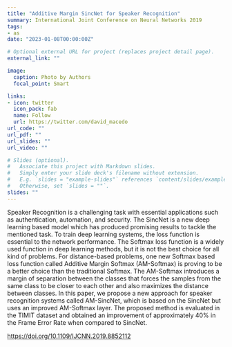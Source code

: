```yaml
---
title: "Additive Margin SincNet for Speaker Recognition"
summary: International Joint Conference on Neural Networks 2019
tags:
- as
date: "2023-01-08T00:00:00Z"

# Optional external URL for project (replaces project detail page).
external_link: ""

image:
  caption: Photo by Authors
  focal_point: Smart

links:
- icon: twitter
  icon_pack: fab
  name: Follow
  url: https://twitter.com/david_macedo
url_code: ""
url_pdf: ""
url_slides: ""
url_video: ""

# Slides (optional).
#   Associate this project with Markdown slides.
#   Simply enter your slide deck's filename without extension.
#   E.g. `slides = "example-slides"` references `content/slides/example-slides.md`.
#   Otherwise, set `slides = ""`.
slides: ""
---
```


Speaker Recognition is a challenging task with essential applications such as authentication, automation, and security. The SincNet is a new deep learning based model which has produced promising results to tackle the mentioned task. To train deep learning systems, the loss function is essential to the network performance. The Softmax loss function is a widely used function in deep learning methods, but it is not the best choice for all kind of problems. For distance-based problems, one new Softmax based loss function called Additive Margin Softmax (AM-Softmax) is proving to be a better choice than the traditional Softmax. The AM-Softmax introduces a margin of separation between the classes that forces the samples from the same class to be closer to each other and also maximizes the distance between classes. In this paper, we propose a new approach for speaker recognition systems called AM-SincNet, which is based on the SincNet but uses an improved AM-Softmax layer. The proposed method is evaluated in the TIMIT dataset and obtained an improvement of approximately 40% in the Frame Error Rate when compared to SincNet.

https://doi.org/10.1109/IJCNN.2019.8852112
